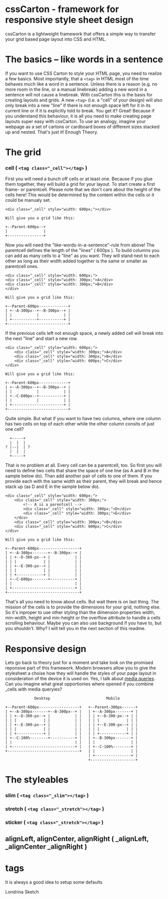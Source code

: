 cssCarton - framework for responsive style sheet design
========================================================

cssCarton is a lightweight framework that offers a simple way to transfer your grid based page layout into CSS and HTML.

# The basics – like words in a sentence

If you want to use CSS Carton to style your HTML page, you need to realize a few basics.
Most importantly, that a `<tag>` in HTML most of the time behaves much like a word in a sentence. Unless there is a reason (e.g. no more room in the line, or a manual linebreak) adding a new word in a sentence will not cause a linebreak. With cssCarton this is the basis for creating layouts and grids. A new `<tag>` (i.e. a "cell" of your design) will also only break into a new "line" if there is not enough space left for it in its current line or if it is explicitly told to break. You get it? Great! Because if you understand this behaviour, it is all you need to make creating page layouts super easy with cssCarton.
To use an analogy, imagine your webpage as a set of cartons or cardboard boxes of different sizes stacked up and nested. That's just it!
Enough Theory.

# The grid

### cell ( `<tag class="_cell"></tag>` )

First you will need a bunch off cells or at least one. Because if you glue them together,
they will build a grid for your layout. To start create a first frame- or parentcell.
Please note that we don't care about the height of the cells here!
This would be determined by the content within the cells or it could be manualy set.

    <div class="_cell" style="width: 600px;"></div>
    
    Will give you a grid like this:

    +--Parent-600px--+
    |                |
    +----------------+

Now you will need the "like-words-in-a-sentence"-rule from above!
The parentcell defines the length of the "lines" ( 600px ). To build columns 
you can add as many cells to a "line" as you want. They will stand next to 
each other as long as their width added together is the same or smaller as parentcell ones.

    <div class="_cell" style="width: 600px;">
    <div class="_cell" style="width: 300px;">A</div>
    <div class="_cell" style="width: 300px;">B</div>
    </div>

    Will give you a grid like this:
    
    +--Parent-600px-------------+
    | +--A-300px--+--B-300px--+ |
    | |           |           | |
    | +-----------+-----------+ |
    +---------------------------+

If the previous cells left not enough space, a newly added cell will break 
into the next "line" and start a new row.

    <div class="_cell" style="width: 600px;">
        <div class="_cell" style="width: 300px;">A</div>
        <div class="_cell" style="width: 300px;">B</div>
        <div class="_cell" style="width: 600px;">C</div>
    </div>
    
    Will give you a grid like this:
    
    +--Parent-600px-------------+
    | +--A-300px--+--B-300px--+ |
    | |           |           | |
    | +--C-600px--+-----------+ |
    | |           |           | |
    | +-----------------------+ |
    +---------------------------+


Quite simple. But what if you want to have two columns, where one column has two cells on top of each other while the other column consits of just one cell? 

      +-----+
      |  |  |
    ? |--|  | ?
      |  |  |
      +-----+

That is no problem at all. Every cell can be a parentcell, too. So first you will 
need to define two cells that share the space of one line (as A and B in the sample below do). 
Than add another pair of cells to one of them. If you provide each with the same width 
as their parent, they will break and hence stack up (as D and E in the sample below do).

    
    <div class="_cell" style="width: 600px;">
        <div class="_cell" style="width: 300px;">
            <!-- A is a parentcell -->
            <div class="_cell" style="width: 300px;">D</div>
            <div class="_cell" style="width: 300px;">E</div>
        </div>
        <div class="_cell" style="width: 300px;">B</div>
        <div class="_cell" style="width: 600px;">C</div>
    </div>

    Will give you a grid like this:

    +--Parent-600px------------------+
    | +--A-300px-------+--B-300px--+ |
    | | +--D-300-px--+ |           | |
    | | |            | |           | |
    | | +--E-300-px--+ |           | |
    | | |            | |           | |
    | | +------------+ |           | |
    | +--C-600px-------+-----------+ |
    | |                            | |
    | +----------------------------+ |
    +--------------------------------+


That's all you need to know about cells. 
But wait there is on last thing. The mission of the cells is to provide the dimensions for your grid, 
nothing else. So it's inproper to use other styling than the dimension properties width, min-width, 
height and min-height or the overflow attribute to handle a cells scrolling behaviour. Maybe you can also 
use background if you have to, but you shouldn't. Why? I will tell you in the next section of this readme.

# Responsive design
Lets go back to theory just for a moment and take look on the promised reponsive part of this framework. 
Modern browsers allow you to give the stylesheet a choise how they will handle the styles of your page layout in consideration 
of the device it is used on. Yes, I talk about  [media queries](hhttp://www.w3.org/TR/css3-mediaqueries/). 
Can you imagine what great opportionies where opened if you combine _cells with media queryies?

                 Desktop                         Mobile
                 
    +--Parent-600px------------------+   +--Parent-300px------+
    | +--A-300px-------+--B-300px--+ |   | +--A-300px-------+ |
    | | +--D-300-px--+ |           | |   | | +--D-300-px--+ | |
    | | |            | |           | |   | | |            | | |
    | | +--E-300-px--+ |           | |   | | +--E-300-px--+ | |
    | | |            | |           | |   | | |            | | |
    | | +------------+ |           | |   | | +------------+ | |
    | +--C-100%--------+-----------+ |   | +--B-300px-------+ |
    | |                            | |   | |                | |
    | +----------------------------+ |   | +--C-100%--------+ |
    +--------------------------------+   | |                | |
                                         | +----------------+ |
                                         +--------------------+

# The styleables



### slim ( `<tag class="_slim"></tag>` )

### stretch ( `<tag class="_stretch"></tag>` )

### sticker ( `<tag class="_stretch"></tag>` )



## alignLeft, alignCenter, alignRight ( _alignLeft, _alignCenter _alignRight )

# tags
It is always a good idea to setup some defaults




Londrina Sketch